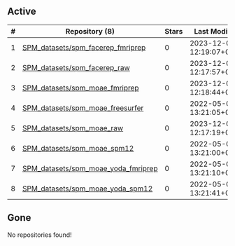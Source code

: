 ## Active
| # | Repository (8) | Stars | Last Modified |
| --- | --- | --- | --- |
| 1 | [SPM_datasets/spm_facerep_fmriprep](https://gin.g-node.org/SPM_datasets/spm_facerep_fmriprep) | 0 | 2023-12-07 12:19:07+00:00 |
| 2 | [SPM_datasets/spm_facerep_raw](https://gin.g-node.org/SPM_datasets/spm_facerep_raw) | 0 | 2023-12-07 12:17:57+00:00 |
| 3 | [SPM_datasets/spm_moae_fmriprep](https://gin.g-node.org/SPM_datasets/spm_moae_fmriprep) | 0 | 2023-12-07 12:18:44+00:00 |
| 4 | [SPM_datasets/spm_moae_freesurfer](https://gin.g-node.org/SPM_datasets/spm_moae_freesurfer) | 0 | 2022-05-02 13:21:05+00:00 |
| 5 | [SPM_datasets/spm_moae_raw](https://gin.g-node.org/SPM_datasets/spm_moae_raw) | 0 | 2023-12-07 12:17:19+00:00 |
| 6 | [SPM_datasets/spm_moae_spm12](https://gin.g-node.org/SPM_datasets/spm_moae_spm12) | 0 | 2022-05-02 13:21:00+00:00 |
| 7 | [SPM_datasets/spm_moae_yoda_fmriprep](https://gin.g-node.org/SPM_datasets/spm_moae_yoda_fmriprep) | 0 | 2022-05-02 13:21:10+00:00 |
| 8 | [SPM_datasets/spm_moae_yoda_spm12](https://gin.g-node.org/SPM_datasets/spm_moae_yoda_spm12) | 0 | 2022-05-02 13:21:41+00:00 |

## Gone
No repositories found!
